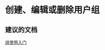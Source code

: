 <properties
    pageTitle="Creating, Editing, or Deleting User Groups"
    description="创建、编辑或删除用户组"
    service="microsoft.intune"
    resource="intune"
    authors="mackie1604"
    displayOrder=""
    selfHelpType="generic"
    supportTopicIds="32435268"
    resourceTags=""
    productPesIds="15584"
    cloudEnvironments="public"
/>


# <a name="creating-editing-or-deleting-user-groups"></a>创建、编辑或删除用户组

## <a name="recommended-documents"></a>**建议的文档**

[组使用入门](https://docs.microsoft.com/intune/groups-get-started)<br>






